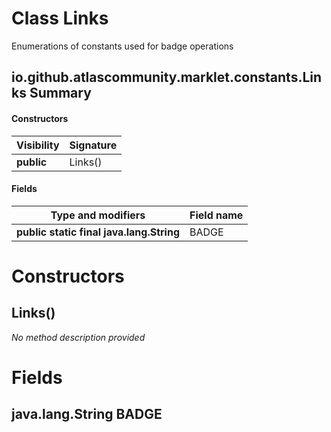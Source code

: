 Class Links
===========
Enumerations of constants used for badge operations

io.github.atlascommunity.marklet.constants.Links Summary
-------
#### Constructors
| Visibility | Signature |
| ---------- | --------- |
| **public** | Links()   |
#### Fields
| Type and modifiers                       | Field name |
| ---------------------------------------- | ---------- |
| **public static final java.lang.String** | BADGE      |

Constructors
============
Links()
-------
*No method description provided*



Fields
======
java.lang.String BADGE
----------------------


